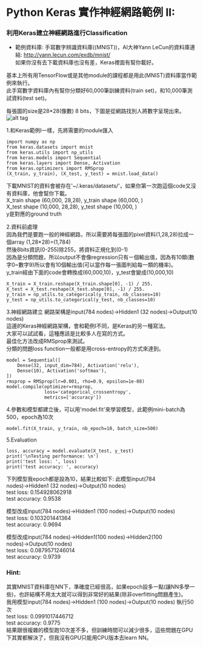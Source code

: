 # Python Keras 實作神經網路範例 II:
### 利用Keras建立神經網路進行Classification</br>
* 範例資料庫: 手寫數字辨識資料庫((MNIST))，AI大神Yann LeCun的資料庫連結: http://yann.lecun.com/exdb/mnist/</br>
  如果你沒有去下載資料庫也沒有差，Keras裡面有幫你載好。</br>

基本上所有用TensorFlow或是其他module的課程都是用此(MNIST)資料庫當作範例來執行。</br>
此手寫數字資料庫內有幫你分類好60,000筆訓練資料(train set)，和10,000筆測試資料(test set)。</br>

每張圖的size是28*28(像數) 8 bits，下圖是從網路找別人將數字呈現出來。</br>
![alt tag](http://simonwinder.com/wp-content/uploads/2015/07/mnistExamples.png)</br>
   
1.和Keras範例I一樣，先將需要的module匯入</br>

    import numpy as np
    from keras.datasets import mnist
    from keras.utils import np_utils
    from keras.models import Sequential
    from keras.layers import Dense, Activation
    from keras.optimizers import RMSprop
    (X_train, y_train), (X_test, y_test) = mnist.load_data()

下載MNIST的資料會被存在'~/.keras/datasets/'，如果你第一次跑這個code又沒有資料庫，他會幫你下載。</br>
X_train shape (60,000, 28,28), y_train shape (60,000, )</br>
X_test shape (10,000, 28,28), y_test shape (10,000, )</br>
y是對應的ground truth </br>

2.資料前處理</br>
因為我們是要跑一般的神經網路，所以需要將每張圖的pixel資料(1,28,28)拉成一個array (1,28*28)=(1,784)</br>
然後8bits資訊(0-255)除255，將資料正規化到(0-1)</br>
因為是分類問題，所以output不會像regression只有ㄧ個輸出值，因為有10類(數字0~數字9)所以會有10個輸出值(可以當作每一張圖判給每一類的機率)。</br>
y_train經由下面的code會轉換成(60,000,10)，y_test會變成(10,000,10)</br>

    X_train = X_train.reshape(X_train.shape[0], -1) / 255.  
    X_test = X_test.reshape(X_test.shape[0], -1) / 255.     
    y_train = np_utils.to_categorical(y_train, nb_classes=10)
    y_test = np_utils.to_categorical(y_test, nb_classes=10)

3.神經網路建立
網路架構是input(784 nodes)→Hidden1 (32 nodes)→Output(10 nodes)</br>
這邊的Keras神經網路架構，會和範例I不同，是Keras的另一種寫法。</br>
大家可以試試看，這種應該是比較多人在寫的方式。</br>
最佳化方法改成RMSprop來測試。</br>
分類的問題loss function一般都是用cross-entropy的方式來達到。</br>

    model = Sequential([
        Dense(32, input_dim=784), Activation('relu'),
        Dense(10), Activation('softmax'),
    ])
    rmsprop = RMSprop(lr=0.001, rho=0.9, epsilon=1e-08)
    model.compile(optimizer=rmsprop,
                  loss='categorical_crossentropy',
                  metrics=['accuracy'])
4.參數和模型都建立後，可以用'model.fit'來學習模型，此範例mini-batch為500，epoch為10次</br>

    model.fit(X_train, y_train, nb_epoch=10, batch_size=500)

5.Evaluation</br>

    loss, accuracy = model.evaluate(X_test, y_test)
    print('\nTesting performance: \n')
    print('test loss: ', loss)
    print('test accuracy: ', accuracy)

下列模型我epoch都是設為10，結果比較如下:
此模型input(784 nodes)→Hidden1 (32 nodes)→Output(10 nodes)</br>
test loss:  0.154928062918</br>
test accuracy:  0.9538</br>

模型改成input(784 nodes)→Hidden1 (100 nodes)→Output(10 nodes)</br>
test loss:  0.103201441364</br>
test accuracy:  0.9694</br>

模型改成input(784 nodes)→Hidden1(100 nodes)→Hidden2(100 nodes)→Output(10 nodes)</br>
test loss:  0.0879571246014</br>
test accuracy:  0.9739</br>

### Hint:
  其實MNIST資料庫在NN下，準確度已經很高，如果epoch設多一點(讓NN多學一些)，也許結構不用太大就可以得到非常好的結果(除非overfitting問題產生)。</br>
  我用模型input(784 nodes)→Hidden1 (100 nodes)→Output(10 nodes) 執行50次</br>
  test loss:  0.0991017446712</br>
  test accuracy:  0.9775</br>
  結果跟很複雜的模型跑10次差不多，但訓練時間可以減少很多，這些問題在GPU下其實都解決了，但我沒有GPU只能用CPU版本去learn NN。</br>
